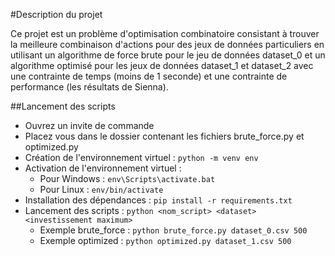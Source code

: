 #Description du projet

Ce projet est un problème d'optimisation combinatoire consistant à trouver la
meilleure combinaison d'actions pour des jeux de données particuliers en utilisant
un algorithme de force brute pour le jeu de données dataset_0 et un algorithme 
optimisé pour les jeux de données dataset_1 et dataset_2 avec une contrainte de temps (moins de 1 seconde)
et une contrainte de performance (les résultats de Sienna).

##Lancement des scripts
* Ouvrez un invite de commande
* Placez vous dans le dossier contenant les fichiers brute_force.py et optimized.py
* Création de l'environnement virtuel : ```python -m venv env```
* Activation de l'environnement virtuel :
    * Pour Windows : ```env\Scripts\activate.bat```
    * Pour Linux   : ```env/bin/activate```
* Installation des dépendances : ```pip install -r requirements.txt```
* Lancement des scripts : ```python <nom_script> <dataset> <investissement maximum>```
    * Exemple brute_force : ```python brute_force.py dataset_0.csv 500```
    * Exemple optimized : ```python optimized.py dataset_1.csv 500```
